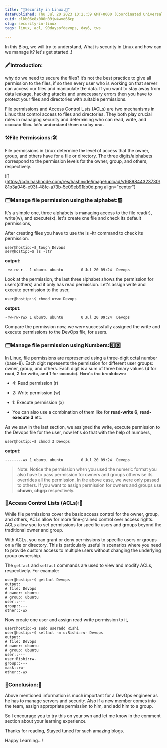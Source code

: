 ```yaml
---
title: "🚀Security in Linux.🚀"
datePublished: Thu Jul 20 2023 10:21:59 GMT+0000 (Coordinated Universal Time)
cuid: clkb06e8x000n09jw4wvd66cp
slug: security-in-linux
tags: linux, acl, 90daysofdevops, day6, tws

---
```


In this Blog, we will try to understand, What is security in Linux and how can we manage it? let's get started..!

### **🖍️Introduction:**

why do we need to secure the files? it's not the best practice to give all permission to the files, if so then every user who is working on that server can access our files and manipulate the data. If you want to stay away from data leakage, hacking attacks and unnecessary errors then you have to protect your files and directories with suitable permissions.

File permissions and Access Control Lists (ACLs) are two mechanisms in Linux that control access to files and directories. They both play crucial roles in managing security and determining who can read, write, and execute files. let's understand them one by one.

### ⚒️File Permissions:🛠️

File permissions in Linux determine the level of access that the owner, group, and others have for a file or directory. The three digits/alphabets correspond to the permission levels for the owner, group, and others, respectively.

![](https://cdn.hashnode.com/res/hashnode/image/upload/v1689844323730/81b3a046-e93f-48fc-a73b-5e09eb91bb0d.png align="center")

### 🗂️Manage file permission using the alphabet:🆎

It's a simple one, three alphabets is managing access to the file read(r), write(w), and execute(x). let's create one file and check its default permissions,

After creating files you have to use the ls -ltr command to check its permission.

```plaintext
user@hostip:~$ touch Devops
ser@hostip:~$ ls -ltr
```

**output:**

```plaintext
-rw-rw-r-- 1 ubuntu ubuntu        0 Jul 20 09:24  Devops
```

Look at the permission, the last three alphabet shows the permission for users(others) and it only has read permission. Let's assign write and execute permission to the user,

```plaintext
user@hostip:~$ chmod u+wx Devops
```

**output:**

```plaintext
-rw-rw-rwx 1 ubuntu ubuntu        0 Jul 20 09:24  Devops
```

Compare the permission now, we were successfully assigned the write and execute permissions to the DevOps file, for users.

### 🗂️Manage file permission using Numbers:8️⃣9️⃣

In Linux, file permissions are represented using a three-digit octal number (base-8). Each digit represents the permission for different user groups: owner, group, and others. Each digit is a sum of three binary values (4 for read, 2 for write, and 1 for execute). Here's the breakdown:

* 4: Read permission (r)
    
* 2: Write permission (w)
    
* 1: Execute permission (x)
    
* You can also use a combination of them like for **read-write 6**, **read-execute 3** etc.
    

As we saw in the last section, we assigned the write, execute permission to the Devops file for the user, now let's do that with the help of numbers,

```plaintext
user@hostip:~$ chmod 3 Devops
```

**output:**

```plaintext
--------wx 1 ubuntu ubuntu        0 Jul 20 09:24  Devops
```

> Note: Notice the permission when you used the numeric format you also have to pass permission for owners and groups otherwise its overrides all the permission. In the above case, we were only passed to others. If you want to assign permission for owners and groups use **chown**, **chgrp** respectively.

### 🎃Access Control Lists (ACLs):🎃

While file permissions cover the basic access control for the owner, group, and others, ACLs allow for more fine-grained control over access rights. ACLs allow you to set permissions for specific users and groups beyond the traditional owner and group.

With ACLs, you can grant or deny permissions to specific users or groups on a file or directory. This is particularly useful in scenarios where you need to provide custom access to multiple users without changing the underlying group ownership.

The `getfacl` and `setfacl` commands are used to view and modify ACLs, respectively. For example:

```plaintext
user@hostip:~$ getfacl Devops
output:
# file: Devops
# owner: ubuntu
# group: ubuntu
user::---
group::---
other::-wx
```

Now create one user and assign read-write permission to it,

```plaintext
user@hostip:~$ sudo useradd Rishi
user@hostip:~$ setfacl -m u:Rishi:rw- Devops
output:
# file: Devops
# owner: ubuntu
# group: ubuntu
user::---
user:Rishi:rw-
group::---
mask::rw-
other::-wx
```

### 🔅Conclusion:🔁

Above mentioned information is much important for a DevOps engineer as he has to manage servers and security. Also if a new member comes into the team, assign appropriate permission to him, and add him to a group.

So I encourage you to try this on your own and let me know in the comment section about your learning experience.

Thanks for reading, Stayed tuned for such amazing blogs.

Happy Learning...!